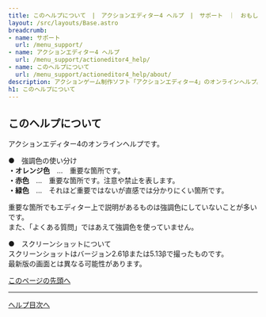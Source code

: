 ```yaml
---
title: このヘルプについて　|　アクションエディター4 ヘルプ　|　サポート　｜　おもしろゲーム神殿
layout: /src/layouts/Base.astro
breadcrumb:
- name: サポート
  url: /menu_support/
- name: アクションエディター4 ヘルプ
  url: /menu_support/actioneditor4_help/
- name: このヘルプについて
  url: /menu_support/actioneditor4_help/about/
description: アクションゲーム制作ソフト「アクションエディター4」のオンラインヘルプ。「このヘルプについて」は「おもしろゲーム神殿」内のページです
h1: このヘルプについて　
---
```


## このヘルプについて

アクションエディター4のオンラインヘルプです。  
  
●　強調色の使い分け  
**・オレンジ色**　…　重要な箇所です。  
**・赤色**　…　重要な箇所です。注意や禁止を表します。  
**・緑色**　…　それほど重要ではないが直感では分かりにくい箇所です。  
  
重要な箇所でもエディター上で説明があるものは強調色にしていないことが多いです。  
また、「よくある質問」ではあえて強調色を使っていません。  
  
●　スクリーンショットについて  
スクリーンショットはバージョン2.61βまたは5.13βで撮ったものです。  
最新版の画面とは異なる可能性があります。  

[このページの先頭へ](/menu_support/actioneditor4_help/about/)

---

  
[ヘルプ目次へ](/menu_support/actioneditor4_help/)